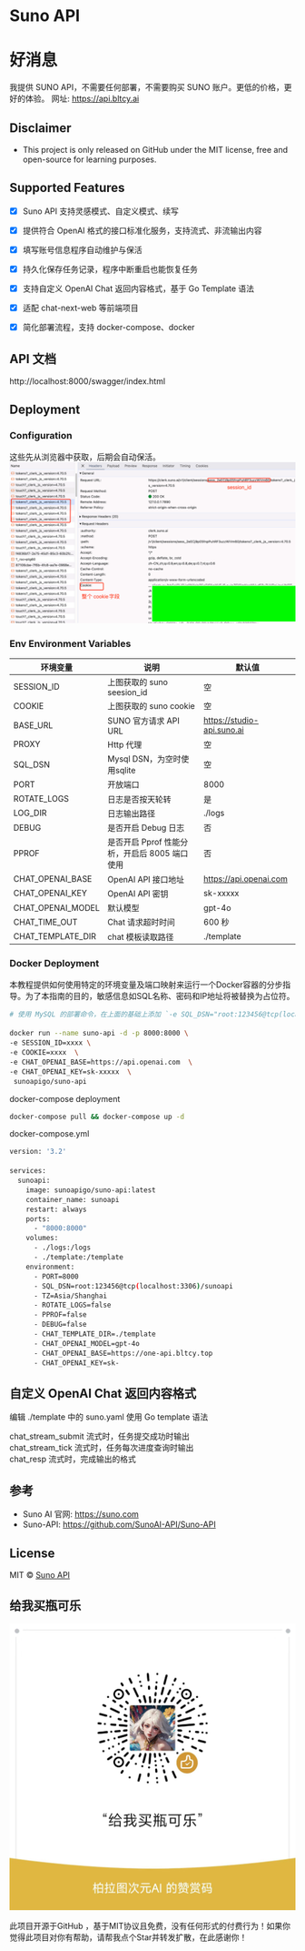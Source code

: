 ﻿
#  Suno API

# 好消息
我提供 SUNO API，不需要任何部署，不需要购买 SUNO 账户。更低的价格，更好的体验。
网址: https://api.bltcy.ai

## Disclaimer
- This project is only released on GitHub under the MIT license, free and open-source for learning purposes.

## Supported Features
- [x] Suno API 支持灵感模式、自定义模式、续写
- [x] 提供符合 OpenAI 格式的接口标准化服务，支持流式、非流输出内容
- [x] 填写账号信息程序自动维护与保活
- [x] 持久化保存任务记录，程序中断重启也能恢复任务
- [x] 支持自定义 OpenAI Chat 返回内容格式，基于 Go Template 语法
- [x] 适配 chat-next-web 等前端项目
- [x] 简化部署流程，支持 docker-compose、docker


## API 文档

http://localhost:8000/swagger/index.html

## Deployment

### Configuration
这些先从浏览器中获取，后期会自动保活。
![cookie](./docs/images/image1.png)

### Env Environment Variables
| 环境变量 | 说明                            | 默认值                        |
| --- |-------------------------------|----------------------------|
| SESSION_ID | 上图获取的 suno seesion_id         | 空                          |
| COOKIE | 上图获取的 suno cookie             | 空                          | 
| BASE_URL | SUNO 官方请求 API URL<br/>        | https://studio-api.suno.ai | 
| PROXY | Http 代理                       | 空                          | 
| SQL_DSN | Mysql DSN，为空时使用sqlite         |   空                         | 
| PORT | 开放端口                          | 8000                       | 
| ROTATE_LOGS | 日志是否按天轮转                      | 是                          | 
| LOG_DIR | 日志输出路径                        | ./logs                     | 
| DEBUG | 是否开启 Debug 日志                 | 否                          | 
| PPROF | 是否开启 Pprof 性能分析，开启后 8005 端口使用 | 否                          |
| CHAT_OPENAI_BASE | OpenAI API 接口地址               | https://api.openai.com     |
| CHAT_OPENAI_KEY | OpenAI API 密钥                 | sk-xxxxx                   |
| CHAT_OPENAI_MODEL | 默认模型                          | gpt-4o                     |
| CHAT_TIME_OUT | Chat 请求超时时间                   | 600 秒                      |
| CHAT_TEMPLATE_DIR | chat 模板读取路径                   | ./template                 |

### Docker Deployment
本教程提供如何使用特定的环境变量及端口映射来运行一个Docker容器的分步指导。为了本指南的目的，敏感信息如SQL名称、密码和IP地址将被替换为占位符。

```bash
# 使用 MySQL 的部署命令，在上面的基础上添加 `-e SQL_DSN="root:123456@tcp(localhost:3306)/sunoapi"`，请自行修改数据库连接参数。

docker run --name suno-api -d -p 8000:8000 \
-e SESSION_ID=xxxx \
-e COOKIE=xxxx  \
-e CHAT_OPENAI_BASE=https://api.openai.com  \
-e CHAT_OPENAI_KEY=sk-xxxxx  \
 sunoapigo/suno-api
```

docker-compose deployment
```bash
docker-compose pull && docker-compose up -d
```

docker-compose.yml
```bash
version: '3.2'

services:
  sunoapi:
    image: sunoapigo/suno-api:latest
    container_name: sunoapi
    restart: always
    ports:
      - "8000:8000"
    volumes:
      - ./logs:/logs
      - ./template:/template
    environment:
      - PORT=8000
      - SQL_DSN=root:123456@tcp(localhost:3306)/sunoapi
      - TZ=Asia/Shanghai
      - ROTATE_LOGS=false
      - PPROF=false
      - DEBUG=false
      - CHAT_TEMPLATE_DIR=./template
      - CHAT_OPENAI_MODEL=gpt-4o
      - CHAT_OPENAI_BASE=https://one-api.bltcy.top
      - CHAT_OPENAI_KEY=sk-
```


## 自定义 OpenAI Chat 返回内容格式
编辑 ./template 中的 suno.yaml
使用 Go template 语法

chat_stream_submit 流式时，任务提交成功时输出  
chat_stream_tick 流式时，任务每次进度查询时输出  
chat_resp 流式时，完成输出的格式  

## 参考
- Suno AI 官网: https://suno.com
- Suno-API: https://github.com/SunoAI-API/Suno-API


## License
MIT © [Suno API](./license)


## 给我买瓶可乐
![zanshangcode.jpg](./docs/images/zanshangcode.jpg)

此项目开源于GitHub ，基于MIT协议且免费，没有任何形式的付费行为！如果你觉得此项目对你有帮助，请帮我点个Star并转发扩散，在此感谢你！
